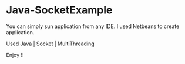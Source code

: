 # Java-SocketExample

You can simply sun application from any IDE. I used Netbeans to create application.

Used Java | Socket | MultiThreading 

Enjoy !!

